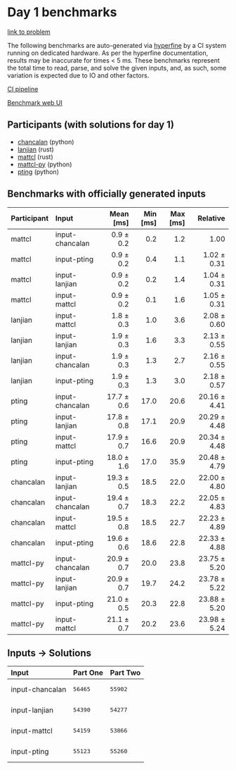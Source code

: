 # Day 1 benchmarks

[link to problem](https://adventofcode.com/2023/day/1)

The following benchmarks are auto-generated via
[hyperfine](https://github.com/sharkdp/hyperfine) by a CI system running on
dedicated hardware. As per the hyperfine documentation, results may be
inaccurate for times < 5 ms. These benchmarks represent the total time to read,
parse, and solve the given inputs, and, as such, some variation is expected due
to IO and other factors.

[CI pipeline](http://ci.papercode.net:8080/teams/main/pipelines/aoc2023)

[Benchmark web UI](https://aoc.ancalagon.black)


## Participants (with solutions for day 1)

- [chancalan](https://github.com/chancalan/aoc2023) (python)
- [lanjian](https://github.com/lanjian/aoc-2023) (rust)
- [mattcl](https://github.com/mattcl/aoc2023) (rust)
- [mattcl-py](https://github.com/mattcl/aoc2023-py) (python)
- [pting](https://github.com/pting/aoc2023) (python)


## Benchmarks with officially generated inputs

| Participant | Input | Mean [ms] | Min [ms] | Max [ms] | Relative |
|:---|:---|---:|---:|---:|---:|
| mattcl | input-chancalan | 0.9 ± 0.2 | 0.2 | 1.2 | 1.00 |
| mattcl | input-pting | 0.9 ± 0.2 | 0.4 | 1.1 | 1.02 ± 0.31 |
| mattcl | input-lanjian | 0.9 ± 0.2 | 0.2 | 1.4 | 1.04 ± 0.31 |
| mattcl | input-mattcl | 0.9 ± 0.2 | 0.1 | 1.6 | 1.05 ± 0.31 |
| lanjian | input-mattcl | 1.8 ± 0.3 | 1.0 | 3.6 | 2.08 ± 0.60 |
| lanjian | input-lanjian | 1.9 ± 0.3 | 1.6 | 3.3 | 2.13 ± 0.55 |
| lanjian | input-chancalan | 1.9 ± 0.3 | 1.3 | 2.7 | 2.16 ± 0.55 |
| lanjian | input-pting | 1.9 ± 0.3 | 1.3 | 3.0 | 2.18 ± 0.57 |
| pting | input-chancalan | 17.7 ± 0.6 | 17.0 | 20.6 | 20.16 ± 4.41 |
| pting | input-lanjian | 17.8 ± 0.8 | 17.1 | 20.9 | 20.29 ± 4.48 |
| pting | input-mattcl | 17.9 ± 0.7 | 16.6 | 20.9 | 20.34 ± 4.48 |
| pting | input-pting | 18.0 ± 1.6 | 17.0 | 35.9 | 20.48 ± 4.79 |
| chancalan | input-lanjian | 19.3 ± 0.5 | 18.5 | 22.0 | 22.00 ± 4.80 |
| chancalan | input-chancalan | 19.4 ± 0.7 | 18.3 | 22.2 | 22.05 ± 4.83 |
| chancalan | input-mattcl | 19.5 ± 0.8 | 18.5 | 22.7 | 22.23 ± 4.89 |
| chancalan | input-pting | 19.6 ± 0.6 | 18.6 | 22.8 | 22.33 ± 4.88 |
| mattcl-py | input-chancalan | 20.9 ± 0.7 | 20.0 | 23.8 | 23.75 ± 5.20 |
| mattcl-py | input-lanjian | 20.9 ± 0.7 | 19.7 | 24.2 | 23.78 ± 5.22 |
| mattcl-py | input-pting | 21.0 ± 0.5 | 20.3 | 22.8 | 23.88 ± 5.20 |
| mattcl-py | input-mattcl | 21.1 ± 0.7 | 20.2 | 23.6 | 23.98 ± 5.24 |


## Inputs -> Solutions

| Input | Part One | Part Two |
|:---|:---|:---|
|input-chancalan|<pre>56465</pre>|<pre>55902</pre>|
|input-lanjian|<pre>54390</pre>|<pre>54277</pre>|
|input-mattcl|<pre>54159</pre>|<pre>53866</pre>|
|input-pting|<pre>55123</pre>|<pre>55260</pre>|